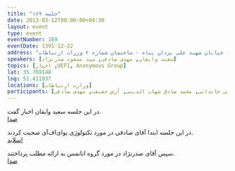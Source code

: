 ```yaml
---
title: "جلسه ۱۶۹"
date: 2013-03-12T00:00:00+04:30
layout: event
type: event
eventNumber: 169
eventDate: 1391-12-22
address: "خیابان ولیعصر - پایین تر از خیابان شهید وحید دستگردی (ظفر) - خیابان شهید علی یزدان پناه - ساختمان شماره ۲ وزرات ارتباطات"
speakers: [سعید وایقان, مهدی صادقی, سید مسعود صدرنژاد]
topics: [اخبار ,UEFI, Anonymous Group]
lat: 35.769148
lng: 51.411937
locations: [وزارت ارتباطات]
participants: [بهنام توکلی کرمانی, محمد درویش, ابتسام آخرتی, محمد تشکری, امید خسروجردی, مجتبی هخامنش, رضا سامعی, حمیدرضا سلیمانی, مهدی صالحی, اشکان قاسمی, آذر حسینی, شیما نصرالهی, علی علیزاده, سید مجید عظیمی, محمد حسین حامدی, سعید پنبه وایقانی, محمد نبی زاده, عیسی حکمت, سعید نقدی, مجید ساوالان پور, محمد علی مقدس زاده, سید هیراد بهبهانی, سید مسعود صدرنژاد, عرفان امیدفر, مهدی مهدوی, احسان نظامی, داریوش نصیرپور, مجتبی معصوم‌پور, محمدرضا کمالی فرد, علی خاندانی, محمد صادق شهاب الدینی, آرش حقیقت, مهدی صادقی]
---
```

در این جلسه سعید وایقان اخبار گفت.  
[صدا](https://archive.org/details/tehlug_169_news)

در این جلسه ابتدا آقای صادقی در مورد تکنولوژی یو‌ای‌اف‌آی صحبت کردند.  
[اسلاید](/events/presentations/169/uefi.odp)  

سپس آقای صدرنژاد در مورد گروه انانمس به ارائه مطلب پرداختند.  
[صدا](https://archive.org/details/tehlug_169_anonymous)  